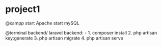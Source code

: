 # project1

@xampp
start Apache
start mySQL

@terminal backend/
laravel backend: - 1. composer install 2. php artisan key:generate 3. php artisan migrate 4. php artisan serve
